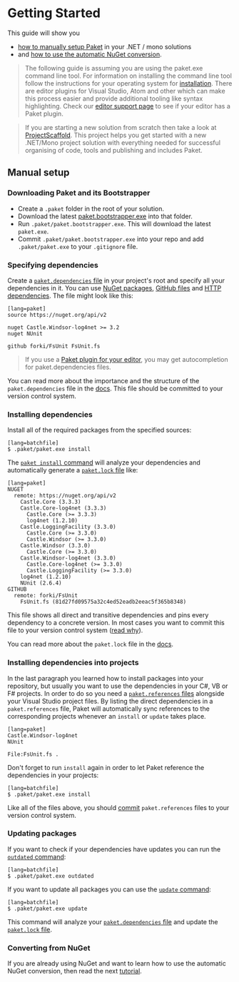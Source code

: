 # Getting Started

This guide will show you

  * [how to manually setup Paket](getting-started.html#Manual-setup) in your .NET / mono solutions
  * and [how to use the automatic NuGet conversion](convert-from-nuget-tutorial.html).

<blockquote>The following guide is assuming you are using the paket.exe command line tool. For information on installing the command line tool follow the instructions for your operating system for <a href="installation.html">installation</a>.
There are editor plugins for Visual Studio, Atom and other which can make this process easier and provide additional tooling like syntax highlighting.
Check our <a href="editor-support.html">editor support page</a> to see if your editor has a Paket plugin.</blockquote>

<blockquote>If you are starting a new solution from scratch then take a look at <a href="http://fsprojects.github.io/ProjectScaffold/">ProjectScaffold</a>.
This project helps you get started with a new .NET/Mono project solution with everything needed for successful organising of code, tools and publishing and includes Paket.</blockquote>

## Manual setup

### Downloading Paket and its Bootstrapper

  * Create a `.paket` folder in the root of your solution.
  * Download the latest [paket.bootstrapper.exe](https://github.com/fsprojects/Paket/releases/latest) into that folder.
  * Run `.paket/paket.bootstrapper.exe`. This will download the latest `paket.exe`.
  * Commit `.paket/paket.bootstrapper.exe` into your repo and add `.paket/paket.exe` to your `.gitignore` file.

### Specifying dependencies

Create a [`paket.dependencies` file](dependencies-file.html) in your project's root and specify all your dependencies in it.
You can use [NuGet packages](nuget-dependencies.html), [GitHub files](github-dependencies.html) and [HTTP dependencies](http-dependencies.html).
The file might look like this:

    [lang=paket]
    source https://nuget.org/api/v2

    nuget Castle.Windsor-log4net >= 3.2
    nuget NUnit

	github forki/FsUnit FsUnit.fs

<blockquote>If you use a <a href="editor-support.html">Paket plugin for your editor</a>, you may get autocompletion for paket.dependencies files.</blockquote>

You can read more about the importance and the structure of the `paket.dependencies` file in the [docs](dependencies-file.html). This file should be committed to your version control system.

### Installing dependencies

Install all of the required packages from the specified sources:

    [lang=batchfile]
    $ .paket/paket.exe install

The [`paket install` command](paket-install.html) will analyze your dependencies and automatically generate a [`paket.lock` file](lock-file.html) like:

	[lang=paket]
	NUGET
	  remote: https://nuget.org/api/v2
		Castle.Core (3.3.3)
		Castle.Core-log4net (3.3.3)
		  Castle.Core (>= 3.3.3)
		  log4net (1.2.10)
		Castle.LoggingFacility (3.3.0)
		  Castle.Core (>= 3.3.0)
		  Castle.Windsor (>= 3.3.0)
		Castle.Windsor (3.3.0)
		  Castle.Core (>= 3.3.0)
		Castle.Windsor-log4net (3.3.0)
		  Castle.Core-log4net (>= 3.3.0)
		  Castle.LoggingFacility (>= 3.3.0)
		log4net (1.2.10)
		NUnit (2.6.4)
	GITHUB
	  remote: forki/FsUnit
		FsUnit.fs (81d27fd09575a32c4ed52eadb2eeac5f365b8348)

This file shows all direct and transitive dependencies and pins every dependency to a concrete version. In most cases you want to commit this file to your version control system ([read why](faq.html#Why-should-I-commit-the-lock-file)).

You can read more about the `paket.lock` file in the [docs](lock-file.html).

### Installing dependencies into projects

In the last paragraph you learned how to install packages into your repository, but usually you want to use the dependencies in your C#, VB or F# projects.
In order to do so you need a [`paket.references` files](references-files.html) alongside your Visual Studio project files.
By listing the direct dependencies in a `paket.references` file, Paket will automatically sync references to the corresponding projects whenever an `install` or `update` takes place.

    [lang=paket]
    Castle.Windsor-log4net
    NUnit

    File:FsUnit.fs .

Don't forget to run `install` again in order to let Paket reference the dependencies in your projects:

    [lang=batchfile]
    $ .paket/paket.exe install


Like all of the files above, you should [commit](faq.html#Why-should-I-commit-the-lock-file) `paket.references` files to your version control system.

### Updating packages

If you want to check if your dependencies have updates you can run the [`outdated` command](paket-outdated.html):

    [lang=batchfile]
    $ .paket/paket.exe outdated

If you want to update all packages you can use the [`update` command](paket-update.html):

    [lang=batchfile]
    $ .paket/paket.exe update

This command will analyze your [`paket.dependencies` file](dependencies-file.html) and update the [`paket.lock` file](lock-file.html).

### Converting from NuGet

If you are already using NuGet and want to learn how to use the automatic NuGet conversion, then read the next [tutorial](convert-from-nuget-tutorial.html).
